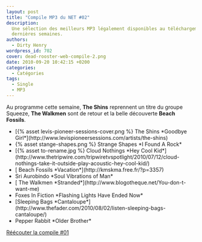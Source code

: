 ```yaml
---
layout: post
title: "Compile MP3 du NET #02"
description:
  Une sélection des meilleurs MP3 légalement disponibles au téléchargement des
  dernières semaines.
authors:
  - Dirty Henry
wordpress_id: 702
cover: dead-rooster-web-compile-2.png
date: 2010-09-20 10:42:15 +0200
categories:
  - Catégories
tags:
  - Single
  - MP3
---
```


Au programme cette semaine, **The Shins** reprennent un titre du groupe Squeeze,
**The Walkmen** sont de retour et la belle découverte **Beach Fossils**.

<ul class="polaroids">

<li><div class="polaroid">
[{% asset levis-pioneer-sessions-cover.png %} The Shins
*Goodbye Girl*](http://www.levispioneersessions.com/artists/the-shins)
</div></li>

<li><div class="polaroid">
{% asset stange-shapes.png %} Strange Shapes
*I Found A Rock*
</div></li>

<li><div class="polaroid">
[{% asset to-rename.jpg %} Cloud Nothings
*Hey Cool Kid*](http://www.thetripwire.com/tripwiretvspotlight/2010/07/12/cloud-nothings-take-it-outside-play-acoustic-hey-cool-kid/)
</div></li>

<li><div class="polaroid">
[<img384> Beach Fossils
*Vacation*](http://kmskma.free.fr/?p=3357)
</div></li>

<li><div class="polaroid">
<img380> Sri Aurobindo
*Soul Vibrations of Man*
</div></li>

<li><div class="polaroid">
[<img381> The Walkmen
*Stranded*](http://www.blogotheque.net/You-don-t-want-me)
</div></li>

<li><div class="polaroid">
<img382> Foxes In Fiction
*Flashing Lights Have Ended Now*
</div></li>

<li><div class="polaroid">
[<img385>Sleeping Bags
*Cantaloupe*](http://www.thefader.com/2010/08/02/listen-sleeping-bags-cantaloupe/)
</div></li>

<li><div class="polaroid">
<img386>Pepper Rabbit
*Older Brother*
</div></li>

</ul>

[Réécouter la compile #01](700)
